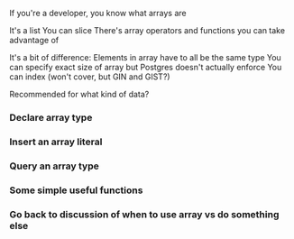 If you're a developer, you know what arrays are

It's a list
You can slice
There's array operators and functions you can take advantage of

It's a bit of difference:
Elements in array have to all be the same type
You can specify exact size of array but Postgres doesn't actually enforce
You can index (won't cover, but GIN and GIST?)

Recommended for what kind of data?

### Declare array type

### Insert an array literal

### Query an array type

### Some simple useful functions

### Go back to discussion of when to use array vs do something else
